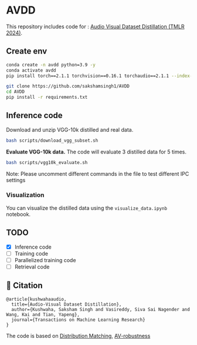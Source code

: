# AVDD

This repository includes code for : [Audio Visual Dataset Distillation (TMLR 2024)](https://openreview.net/pdf?id=IJlbuSrXmk).

## Create env
```bash
conda create -n avdd python=3.9 -y
conda activate avdd
pip install torch==2.1.1 torchvision==0.16.1 torchaudio==2.1.1 --index-url https://download.pytorch.org/whl/cu118

git clone https://github.com/sakshamsingh1/AVDD
cd AVDD
pip install -r requirements.txt
```

## Inference code
Download and unzip VGG-10k distilled and real data.
```bash
bash scripts/download_vgg_subset.sh
```

**Evaluate VGG-10k data.** The code will evaluate 3 distilled data for 5 times.  
```bash
bash scripts/vgg10k_evaluate.sh
```
Note: Please uncomment different commands in the file to test different IPC settings

### Visualization
You can visualize the distilled data using the `visualize_data.ipynb` notebook. 

## TODO

- [x] Inference code
- [ ] Training code
- [ ] Parallelized training code
- [ ] Retrieval code

## 🤗 Citation

```
@article{kushwahaaudio,
  title={Audio-Visual Dataset Distillation},
  author={Kushwaha, Saksham Singh and Vasireddy, Siva Sai Nagender and Wang, Kai and Tian, Yapeng},
  journal={Transactions on Machine Learning Research}
}
```

The code is based on [Distribution Matching](https://github.com/VICO-UoE/DatasetCondensation), [AV-robustness](https://github.com/YapengTian/AV-Robustness-CVPR21)